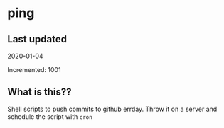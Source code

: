 # ping

## Last updated
2020-01-04

Incremented: 1001

## What is this??
Shell scripts to push commits to github errday. Throw it on a server and schedule the script with `cron`
